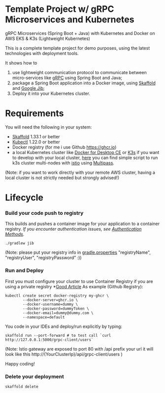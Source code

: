 # Template Project w/ gRPC Microservices and Kubernetes

gRPC Microservices (Spring Boot + Java) with Kubernetes and Docker on AWS EKS & K3s (Lightweight Kubernetes)

This is a complete template project for demo purposes, using the latest technologies with deployment tools.

It shows how to 
1. use lightweight communication protocol to communicate between micro-services like [gRPC](https://grpc.io) using Spring Boot and Java;
2. package a Spring Boot application into a Docker image, using [Skaffold](https://skaffold.dev/) and [Google Jib](https://github.com/GoogleContainerTools/jib);
3. Deploy it into your Kubernetes cluster.

# Requirements

You will need the following in your system:
* [Skaffold](https://skaffold.dev) 1.33.1 or better
* [Kubectl](https://kubernetes.io/docs/tasks/tools/install-kubectl/) 1.22.0 or better
* Docker registry (for me i use Github https://ghcr.io)
* a local Kubernetes cluster like [Docker for Desktop CE](https://hub.docker.com/editions/community/docker-ce-desktop-windows) 
or [K3s](https://k3s.io/) if you want to develop with your local cluster,  [here](https://gist.github.com/mohammedamineboutouil/c6f4868a711a55b1c2e16f13e11a4202) you can find simple script to run k3s cluster multi-nodes with [istio](https://istio.io/) using [Multipass](https://multipass.run/).

(Note: if you want to work directly with your remote AWS cluster, having a local cluster is not strictly needed but strongly advised!)

# Lifecycle

### Build your code push to registry

This builds and pushes a container image for your application to a container registry. *If you encounter authentication issues, see [Authentication Methods](https://github.com/GoogleContainerTools/jib/tree/master/jib-gradle-plugin#authentication-methods).*
```
./gradlew jib
```
(Note: please put your registry info in [gradle.properties](https://github.com/mohammedamineboutouil/spring-grpc-microservices-kubernetes/blob/main/gradle.properties)  "registryName", "registryUser", "registryPassword" :)) 

### Run and Deploy

First you must configure your cluster to use Container Registry if you are using a private registry *[Good Article](https://itnext.io/build-ship-github-container-registry-kubernetes-aa06029b3f21) As example (Github Registry):

```
kubectl create secret docker-registry my-ghcr \
        --docker-server=ghcr.io \
        --docker-username=dummy \
        --docker-password=dummyToken \
        --docker-email=dummy@dummy.com \
        --namespace=default
```

You code in your IDEs and deploy/run explicitly by typing:

```
skaffold run --port-forward # to test call `curl http://127.0.0.1:5000/grpc-client/users`
```
(Note: Istio gateway are exposed to port 80 with /api prefix your url it will look like this http://{YourClusterIp}/api/grpc-client/users )

Happy coding!

### Delete your deployment

```
skaffold delete
```